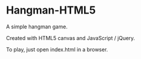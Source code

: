 Hangman-HTML5
=============

A simple hangman game.

Created with HTML5 canvas and JavaScript / jQuery.

To play, just open index.html in a browser.
